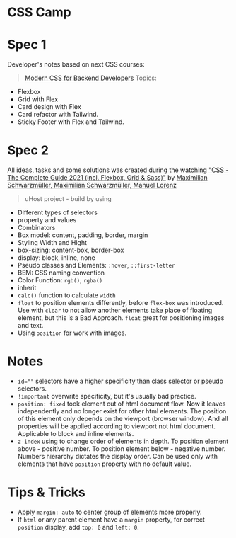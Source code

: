 # CSS Camp

# Spec 1
Developer's notes based on next CSS courses:
  > [Modern CSS for Backend Developers](https://laracasts.com/series/modern-css-for-backend-developers)
  Topics:
  - Flexbox
  - Grid with Flex
  - Card design with Flex
  - Card refactor with Tailwind.
  - Sticky Footer with Flex and Tailwind.

# Spec 2
All ideas, tasks and some solutions was created during the watching ["CSS - The Complete Guide 2021 (incl. Flexbox, Grid & Sass)"](https://ibm-learning.udemy.com/course/css-the-complete-guide-incl-flexbox-grid-sass/) by [Maximilian Schwarzmüller, Maximilian Schwarzmüller, Manuel Lorenz](https://academind.com)

> uHost project - build by using
- Different types of selectors
- property and values
- Combinators
- Box model: content, padding, border, margin
- Styling Width and Hight
- box-sizing: content-box, border-box
- display: block, inline, none
- Pseudo classes and Elements: `:hover`, `::first-letter`
- BEM: CSS naming convention
- Color Function: `rgb()`, `rgba()`
- inherit
- `calc()` function to calculate `width`
- `float` to position elements differently, before `flex-box` was introduced. Use with `clear` to not allow another elements take place of floating element, but this is a Bad Approach. `float` great for positioning images and text.
- Using `position` for work with images.

# Notes
- `id=""` selectors have a higher specificity than class selector or pseudo selectors.
- `!important` overwrite specificity, but it's usually bad practice.
- `position: fixed` took element out of html document flow. Now it leaves independently and no longer exist for other html elements. The position of this element only depends on the viewport (browser window). And all properties will be applied according to viewport not html document. Applicable to block and inline elements.
- `z-index` using to change order of elements in depth. To position element above - positive number. To position element below - negative number. Numbers hierarchy dictates the display order. Can be used only with elements that have `position` property with no default value.

# Tips & Tricks
- Apply `margin: auto` to center group of elements more properly.
- If `html` or any parent element have a `margin` property, for correct `position` display, add `top: 0` and `left: 0`.
